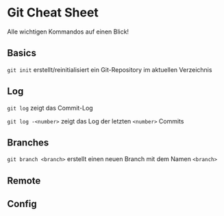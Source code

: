 # Git Cheat Sheet

Alle wichtigen Kommandos auf einen Blick!

## Basics

`git init` erstellt/reinitialisiert ein Git-Repository im aktuellen Verzeichnis

## Log

`git log` zeigt das Commit-Log

`git log -<number>` zeigt das Log der letzten `<number>` Commits

## Branches

`git branch <branch>` erstellt einen neuen Branch mit dem Namen `<branch>`

## Remote

## Config
